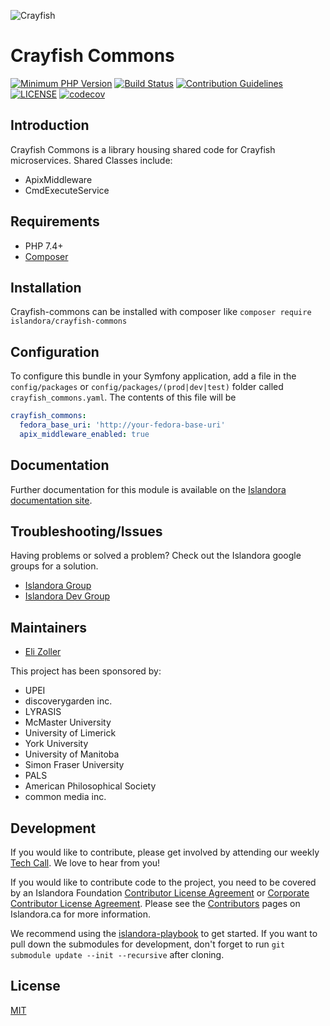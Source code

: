 
![Crayfish](https://user-images.githubusercontent.com/2371345/48163075-11c6cf80-e2b5-11e8-8b5b-991b366014a5.png)
# Crayfish Commons

[![Minimum PHP Version](https://img.shields.io/badge/php-%3E%3D%207.4-8892BF.svg?style=flat-square)](https://php.net/)
[![Build Status](https://github.com/islandora/crayfish-commons/actions/workflows/build-2.x.yml/badge.svg)](https://github.com/Islandora/crayfish-commons/actions)
[![Contribution Guidelines](http://img.shields.io/badge/CONTRIBUTING-Guidelines-blue.svg)](./CONTRIBUTING.md)
[![LICENSE](https://img.shields.io/badge/license-MIT-blue.svg?style=flat-square)](./LICENSE)
[![codecov](https://codecov.io/gh/Islandora/Crayfish-Commons/branch/2.x/graphs/badge.svg?branch=2.x)](https://codecov.io/gh/Islandora/Crayfish-Commons)


## Introduction

Crayfish Commons is a library housing shared code for Crayfish microservices.
Shared Classes include:
* ApixMiddleware
* CmdExecuteService

## Requirements

* PHP 7.4+
* [Composer](https://getcomposer.org/)

## Installation
Crayfish-commons can be installed with composer like `composer require islandora/crayfish-commons`

## Configuration
To configure this bundle in your Symfony application, add a file in the `config/packages` or 
`config/packages/(prod|dev|test)` folder called `crayfish_commons.yaml`. The contents of this file will be
```yaml
crayfish_commons:
  fedora_base_uri: 'http://your-fedora-base-uri'
  apix_middleware_enabled: true
```

## Documentation

Further documentation for this module is available on the [Islandora documentation site](https://islandora.github.io/documentation/).


## Troubleshooting/Issues

Having problems or solved a problem? Check out the Islandora google groups for a solution.

* [Islandora Group](https://groups.google.com/forum/?hl=en&fromgroups#!forum/islandora)
* [Islandora Dev Group](https://groups.google.com/forum/?hl=en&fromgroups#!forum/islandora-dev)

## Maintainers

* [Eli Zoller](https://github.com/elizoller)

This project has been sponsored by:
* UPEI
* discoverygarden inc.
* LYRASIS
* McMaster University
* University of Limerick
* York University
* University of Manitoba
* Simon Fraser University
* PALS
* American Philosophical Society
* common media inc.

## Development

If you would like to contribute, please get involved by attending our weekly [Tech Call](https://github.com/Islandora/documentation/wiki). We love to hear from you!

If you would like to contribute code to the project, you need to be covered by an Islandora Foundation [Contributor License Agreement](http://islandora.ca/sites/default/files/islandora_cla.pdf) or [Corporate Contributor License Agreement](http://islandora.ca/sites/default/files/islandora_ccla.pdf). Please see the [Contributors](http://islandora.ca/resources/contributors) pages on Islandora.ca for more information.

We recommend using the [islandora-playbook](https://github.com/Islandora-Devops/islandora-playbook) to get started. If you want to pull down the submodules for development, don't forget to run `git submodule update --init --recursive` after cloning.

## License

[MIT](./LICENSE)


